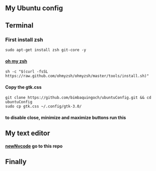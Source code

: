 ## My Ubuntu config

## Terminal

### First install zsh

```
sudo apt-get install zsh git-core -y
```

#### [oh my zsh](https://ohmyz.sh/)

```
sh -c "$(curl -fsSL https://raw.github.com/ohmyzsh/ohmyzsh/master/tools/install.sh)"
```

#### Copy the gtk.css

```
git clone https://github.com/bimbaquingoch/ubuntuConfig.git && cd ubuntuConfig
sudo cp gtk.css ~/.config/gtk-3.0/
```

#### to disable close, minimize and maximize buttons run this

## My text editor

#### [newNvcode](https://github.com/bimbaquingoch/newNvcode.git) go to this repo

## Finally
